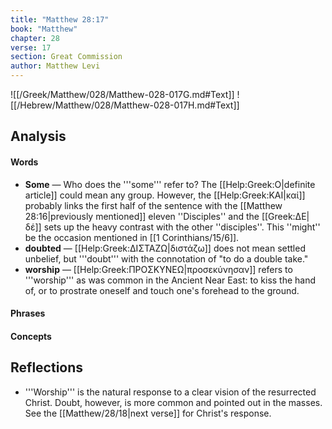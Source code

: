 ```yaml
---
title: "Matthew 28:17"
book: "Matthew"
chapter: 28
verse: 17
section: Great Commission
author: Matthew Levi
---
```

![[/Greek/Matthew/028/Matthew-028-017G.md#Text]]
![[/Hebrew/Matthew/028/Matthew-028-017H.md#Text]]

## Analysis

#### Words
- **Some** — Who does the '''some''' refer to? The [[Help:Greek:Ο|definite article]] could mean any group. However, the [[Help:Greek:ΚΑΙ|καί]] probably links the first half of the sentence with the [[Matthew 28:16|previously mentioned]] eleven ''Disciples'' and the [[Greek:ΔΕ|δέ]] sets up the heavy contrast with the other ''disciples''. This ''might'' be the occasion mentioned in [[1 Corinthians/15/6]].
- **doubted** — [[Help:Greek:ΔΙΣΤΑΖΩ|διστάζω]] does not mean settled unbelief, but '''doubt''' with the connotation of "to do a double take."
- **worship** — [[Help:Greek:ΠΡΟΣΚΥΝΕΩ|προσεκύνησαν]] refers to '''worship''' as was common in the Ancient Near East: to kiss the hand of, or to prostrate oneself and touch one's forehead to the ground.

#### Phrases

#### Concepts

## Reflections

* '''Worship''' is the natural response to a clear vision of the resurrected Christ. Doubt, however, is more common and pointed out in the masses. See the [[Matthew/28/18|next verse]] for Christ's response.
